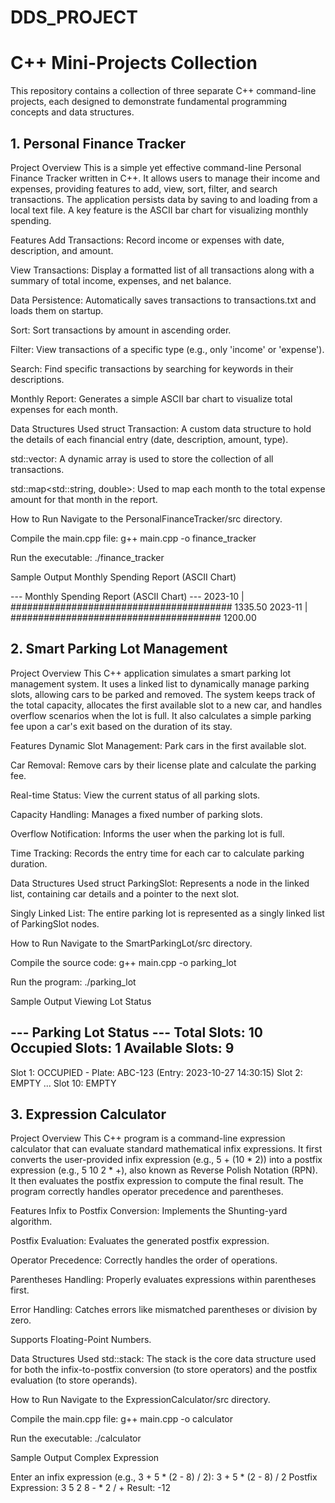 # DDS_PROJECT
# C++ Mini-Projects Collection
This repository contains a collection of three separate C++ command-line projects, each designed to demonstrate fundamental programming concepts and data structures.

## 1. Personal Finance Tracker
Project Overview
This is a simple yet effective command-line Personal Finance Tracker written in C++. It allows users to manage their income and expenses, providing features to add, view, sort, filter, and search transactions. The application persists data by saving to and loading from a local text file. A key feature is the ASCII bar chart for visualizing monthly spending.

Features
Add Transactions: Record income or expenses with date, description, and amount.

View Transactions: Display a formatted list of all transactions along with a summary of total income, expenses, and net balance.

Data Persistence: Automatically saves transactions to transactions.txt and loads them on startup.

Sort: Sort transactions by amount in ascending order.

Filter: View transactions of a specific type (e.g., only 'income' or 'expense').

Search: Find specific transactions by searching for keywords in their descriptions.

Monthly Report: Generates a simple ASCII bar chart to visualize total expenses for each month.

Data Structures Used
struct Transaction: A custom data structure to hold the details of each financial entry (date, description, amount, type).

std::vector<Transaction>: A dynamic array is used to store the collection of all transactions.

std::map<std::string, double>: Used to map each month to the total expense amount for that month in the report.

How to Run
Navigate to the PersonalFinanceTracker/src directory.

Compile the main.cpp file: g++ main.cpp -o finance_tracker

Run the executable: ./finance_tracker

Sample Output
Monthly Spending Report (ASCII Chart)

--- Monthly Spending Report (ASCII Chart) ---
2023-10    | ######################################## 1335.50
2023-11    | ###################################### 1200.00

## 2. Smart Parking Lot Management
Project Overview
This C++ application simulates a smart parking lot management system. It uses a linked list to dynamically manage parking slots, allowing cars to be parked and removed. The system keeps track of the total capacity, allocates the first available slot to a new car, and handles overflow scenarios when the lot is full. It also calculates a simple parking fee upon a car's exit based on the duration of its stay.

Features
Dynamic Slot Management: Park cars in the first available slot.

Car Removal: Remove cars by their license plate and calculate the parking fee.

Real-time Status: View the current status of all parking slots.

Capacity Handling: Manages a fixed number of parking slots.

Overflow Notification: Informs the user when the parking lot is full.

Time Tracking: Records the entry time for each car to calculate parking duration.

Data Structures Used
struct ParkingSlot: Represents a node in the linked list, containing car details and a pointer to the next slot.

Singly Linked List: The entire parking lot is represented as a singly linked list of ParkingSlot nodes.

How to Run
Navigate to the SmartParkingLot/src directory.

Compile the source code: g++ main.cpp -o parking_lot

Run the program: ./parking_lot

Sample Output
Viewing Lot Status

--- Parking Lot Status ---
Total Slots: 10
Occupied Slots: 1
Available Slots: 9
--------------------------
Slot 1: OCCUPIED - Plate: ABC-123 (Entry: 2023-10-27 14:30:15)
Slot 2: EMPTY
...
Slot 10: EMPTY

## 3. Expression Calculator
Project Overview
This C++ program is a command-line expression calculator that can evaluate standard mathematical infix expressions. It first converts the user-provided infix expression (e.g., 5 + (10 * 2)) into a postfix expression (e.g., 5 10 2 * +), also known as Reverse Polish Notation (RPN). It then evaluates the postfix expression to compute the final result. The program correctly handles operator precedence and parentheses.

Features
Infix to Postfix Conversion: Implements the Shunting-yard algorithm.

Postfix Evaluation: Evaluates the generated postfix expression.

Operator Precedence: Correctly handles the order of operations.

Parentheses Handling: Properly evaluates expressions within parentheses first.

Error Handling: Catches errors like mismatched parentheses or division by zero.

Supports Floating-Point Numbers.

Data Structures Used
std::stack: The stack is the core data structure used for both the infix-to-postfix conversion (to store operators) and the postfix evaluation (to store operands).

How to Run
Navigate to the ExpressionCalculator/src directory.

Compile the main.cpp file: g++ main.cpp -o calculator

Run the executable: ./calculator

Sample Output
Complex Expression

Enter an infix expression (e.g., 3 + 5 * (2 - 8) / 2): 3 + 5 * (2 - 8) / 2
Postfix Expression: 3 5 2 8 - * 2 / +
Result: -12
